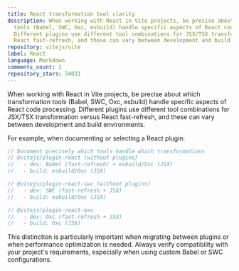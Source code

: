 ```yaml
---
title: React transformation tool clarity
description: When working with React in Vite projects, be precise about which transformation
  tools (Babel, SWC, Oxc, esbuild) handle specific aspects of React code processing.
  Different plugins use different tool combinations for JSX/TSX transformation versus
  React fast-refresh, and these can vary between development and build environments.
repository: vitejs/vite
label: React
language: Markdown
comments_count: 2
repository_stars: 74031
---
```


When working with React in Vite projects, be precise about which transformation tools (Babel, SWC, Oxc, esbuild) handle specific aspects of React code processing. Different plugins use different tool combinations for JSX/TSX transformation versus React fast-refresh, and these can vary between development and build environments.

For example, when documenting or selecting a React plugin:

```js
// Document precisely which tools handle which transformations
// @vitejs/plugin-react (without plugins)
//   - dev: Babel (fast-refresh) + esbuild/Oxc (JSX)
//   - build: esbuild/Oxc (JSX)

// @vitejs/plugin-react-swc (without plugins)
//   - dev: SWC (fast-refresh + JSX)
//   - build: esbuild/Oxc (JSX)

// @vitejs/plugin-react-oxc
//   - dev: Oxc (fast-refresh + JSX)
//   - build: Oxc (JSX)
```

This distinction is particularly important when migrating between plugins or when performance optimization is needed. Always verify compatibility with your project's requirements, especially when using custom Babel or SWC configurations.